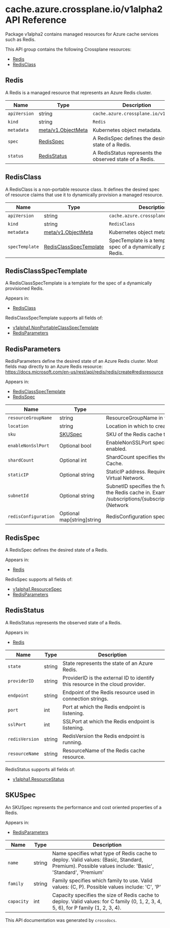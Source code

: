 # cache.azure.crossplane.io/v1alpha2 API Reference

Package v1alpha2 contains managed resources for Azure cache services such as Redis.

This API group contains the following Crossplane resources:

* [Redis](#Redis)
* [RedisClass](#RedisClass)

## Redis

A Redis is a managed resource that represents an Azure Redis cluster.


Name | Type | Description
-----|------|------------
`apiVersion` | string | `cache.azure.crossplane.io/v1alpha2`
`kind` | string | `Redis`
`metadata` | [meta/v1.ObjectMeta](https://kubernetes.io/docs/reference/generated/kubernetes-api/v1.15/#objectmeta-v1-meta) | Kubernetes object metadata.
`spec` | [RedisSpec](#RedisSpec) | A RedisSpec defines the desired state of a Redis.
`status` | [RedisStatus](#RedisStatus) | A RedisStatus represents the observed state of a Redis.



## RedisClass

A RedisClass is a non-portable resource class. It defines the desired spec of resource claims that use it to dynamically provision a managed resource.


Name | Type | Description
-----|------|------------
`apiVersion` | string | `cache.azure.crossplane.io/v1alpha2`
`kind` | string | `RedisClass`
`metadata` | [meta/v1.ObjectMeta](https://kubernetes.io/docs/reference/generated/kubernetes-api/v1.15/#objectmeta-v1-meta) | Kubernetes object metadata.
`specTemplate` | [RedisClassSpecTemplate](#RedisClassSpecTemplate) | SpecTemplate is a template for the spec of a dynamically provisioned Redis.



## RedisClassSpecTemplate

A RedisClassSpecTemplate is a template for the spec of a dynamically provisioned Redis.

Appears in:

* [RedisClass](#RedisClass)




RedisClassSpecTemplate supports all fields of:

* [v1alpha1.NonPortableClassSpecTemplate](../crossplane-runtime/core-crossplane-io-v1alpha1.md#nonportableclassspectemplate)
* [RedisParameters](#RedisParameters)


## RedisParameters

RedisParameters define the desired state of an Azure Redis cluster. Most fields map directly to an Azure Redis resource: https://docs.microsoft.com/en-us/rest/api/redis/redis/create#redisresource

Appears in:

* [RedisClassSpecTemplate](#RedisClassSpecTemplate)
* [RedisSpec](#RedisSpec)


Name | Type | Description
-----|------|------------
`resourceGroupName` | string | ResourceGroupName in which to create this resource.
`location` | string | Location in which to create this resource.
`sku` | [SKUSpec](#SKUSpec) | SKU of the Redis cache to deploy.
`enableNonSslPort` | Optional bool | EnableNonSSLPort specifies whether the non-ssl Redis server port (6379) is enabled.
`shardCount` | Optional int | ShardCount specifies the number of shards to be created on a Premium Cluster Cache.
`staticIP` | Optional string | StaticIP address. Required when deploying a Redis cache inside an existing Azure Virtual Network.
`subnetId` | Optional string | SubnetID specifies the full resource ID of a subnet in a virtual network to deploy the Redis cache in. Example format: /subscriptions/{subscriptionId}/resourceGroups/{resourceGroupName}/Microsoft.{Network|ClassicNetwork}/VirtualNetworks/vnet1/subnets/subnet1
`redisConfiguration` | Optional map[string]string | RedisConfiguration specifies Redis Settings.



## RedisSpec

A RedisSpec defines the desired state of a Redis.

Appears in:

* [Redis](#Redis)




RedisSpec supports all fields of:

* [v1alpha1.ResourceSpec](../crossplane-runtime/core-crossplane-io-v1alpha1.md#resourcespec)
* [RedisParameters](#RedisParameters)


## RedisStatus

A RedisStatus represents the observed state of a Redis.

Appears in:

* [Redis](#Redis)


Name | Type | Description
-----|------|------------
`state` | string | State represents the state of an Azure Redis.
`providerID` | string | ProviderID is the external ID to identify this resource in the cloud provider.
`endpoint` | string | Endpoint of the Redis resource used in connection strings.
`port` | int | Port at which the Redis endpoint is listening.
`sslPort` | int | SSLPort at which the Redis endpoint is listening.
`redisVersion` | string | RedisVersion the Redis endpoint is running.
`resourceName` | string | ResourceName of the Redis cache resource.


RedisStatus supports all fields of:

* [v1alpha1.ResourceStatus](../crossplane-runtime/core-crossplane-io-v1alpha1.md#resourcestatus)


## SKUSpec

An SKUSpec represents the performance and cost oriented properties of a Redis.

Appears in:

* [RedisParameters](#RedisParameters)


Name | Type | Description
-----|------|------------
`name` | string | Name specifies what type of Redis cache to deploy. Valid values: (Basic, Standard, Premium). Possible values include: &#39;Basic&#39;, &#39;Standard&#39;, &#39;Premium&#39;
`family` | string | Family specifies which family to use. Valid values: (C, P). Possible values include: &#39;C&#39;, &#39;P&#39;
`capacity` | int | Capacity specifies the size of Redis cache to deploy. Valid values: for C family (0, 1, 2, 3, 4, 5, 6), for P family (1, 2, 3, 4).



This API documentation was generated by `crossdocs`.